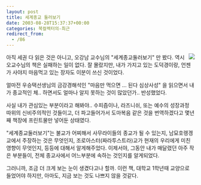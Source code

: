 ```yaml
---
layout: post
title: 세계종교 둘러보기
date: 2003-08-28T15:37:37+00:00
categories: 북컬렉터의-최근
redirect_from:
  - /86
---
```


<img src="http://jinto.pe.kr/logs/archives/DSC01453.jpg" align="right" />아직 세권 다 읽은 것은 아니고, 오강남 교수님의 "세계종교둘러보기" 만 봤다. 역시 오교수님의 책은 실패하는 일이 없다. 잘 몰랐지만, 내가 가지고 있는 도덕경이랑, 언젠가 사야지 마음먹고 있는 장자도 이분이 쓰신 것이었다.

얼마전 우승택선생님의 금강경해석인 "마음만 먹으면 ... 된다 심상사성" 을 읽으면서 내가 종교적인 체.. 하면서도 얼마나 알지 못하는 것이 많았던가.. 반성했었다.

사실 내가 관심있는 부분이라고 해봐야.. 수피즘이나, 라즈니쉬, 또는 예수의 성장과정 따위의 신비주의적인 것들이고, 더 파고들어가서 도마복음 같은 것을 번역하겠다고 몇년째 책장에 프린트물만 넣어둔 상태였다.

"세계종교둘러보기"는 불교가 어찌해서 사무라이들의 종교가 될 수 있는지, 남묘호렝겡교에서 주장하는 것은 무엇인지, 조로아스터(짜라투스트라)교가 현재의 우리에게 미친 영향이 무엇인지, 등등에 대해서 알게해주었다. 이제서야, 그동안 내가 매달렸던 아주 작은 부분들이, 전체 종교사에서 어느부분에 속하는 것인지를 알게되었다.

그러니까, 조금 더 크게 보는 눈이 생겼다고나 할까. 이런 책, 대학교 1학년때 교양으로 들었어야 하지만, 아마도, 지금 보는 것도 나쁘지 않을 것같다.
